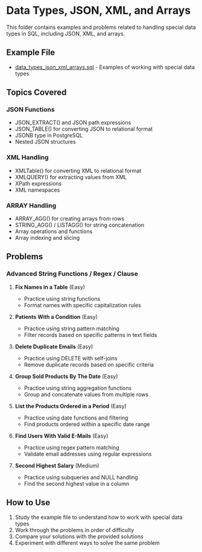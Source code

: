 # Data Types, JSON, XML, and Arrays

This folder contains examples and problems related to handling special data types in SQL, including JSON, XML, and arrays.

## Example File
- [data_types_json_xml_arrays.sql](data_types_json_xml_arrays.sql) - Examples of working with special data types

## Topics Covered

### JSON Functions
- JSON_EXTRACT() and JSON path expressions
- JSON_TABLE() for converting JSON to relational format
- JSONB type in PostgreSQL
- Nested JSON structures

### XML Handling
- XMLTable() for converting XML to relational format
- XMLQUERY() for extracting values from XML
- XPath expressions
- XML namespaces

### ARRAY Handling
- ARRAY_AGG() for creating arrays from rows
- STRING_AGG() / LISTAGG() for string concatenation
- Array operations and functions
- Array indexing and slicing

## Problems

### Advanced String Functions / Regex / Clause

1. **Fix Names in a Table** (Easy)
   - Practice using string functions
   - Format names with specific capitalization rules

2. **Patients With a Condition** (Easy)
   - Practice using string pattern matching
   - Filter records based on specific patterns in text fields

3. **Delete Duplicate Emails** (Easy)
   - Practice using DELETE with self-joins
   - Remove duplicate records based on specific criteria

4. **Group Sold Products By The Date** (Easy)
   - Practice using string aggregation functions
   - Group and concatenate values from multiple rows

5. **List the Products Ordered in a Period** (Easy)
   - Practice using date functions and filtering
   - Find products ordered within a specific date range

6. **Find Users With Valid E-Mails** (Easy)
   - Practice using regex pattern matching
   - Validate email addresses using regular expressions

7. **Second Highest Salary** (Medium)
   - Practice using subqueries and NULL handling
   - Find the second highest value in a column

## How to Use
1. Study the example file to understand how to work with special data types
2. Work through the problems in order of difficulty
3. Compare your solutions with the provided solutions
4. Experiment with different ways to solve the same problem 